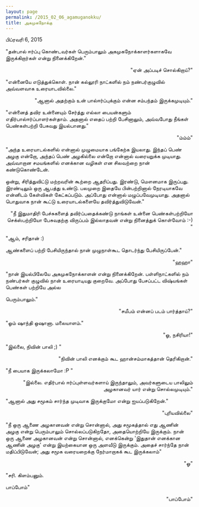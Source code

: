 ```yaml
---
layout: page
permalink: /2015_02_06_agamuganokku/
title: அகமுகநோக்கு
---
```

பிப்ரவரி 6, 2015

"தன்பால் ஈர்ப்பு கொண்டவர்கள் பெரும்பாலும் அகமுகநோக்காளர்களாகவே இருக்கிறார்கள் என்று நினைக்கிறேன்."
<p style="text-align: right;">"ஏன் அப்படிச் சொல்கிறாய்?"</p>
"என்னையே எடுத்துக்கொள். நான் கல்லூரி நாட்களில் நம் நண்பர்குழுவில் அவ்வளவாக உரையாடவில்லை."
<p style="text-align: right;">"ஆனால் அதற்கும் உன் பால்ஈர்ப்புக்கும் என்ன சம்பந்தம் இருக்கமுடியும்."</p>
"என்னைத் தவிர உன்னையும் சேர்த்து எல்லா பையன்களும் எதிர்பால்ஈர்ப்பாளர்கள்தாம். அதனால் எதைப் பற்றி பேசினாலும், அவ்வபோது நீங்கள் பெண்கள்பற்றி பேசுவது இயல்பானது."
<p style="text-align: right;">"ம்ம்ம்"</p>
"அந்த உரையாடல்களில் என்னால் முழுமையாக பங்கேற்க இயலாது. இந்தப் பெண் அழகு என்றோ, அந்தப் பெண் அழகில்லை என்றோ என்னால் வரையறுக்க முடியாது. அவ்வாறான சமயங்களில் எனக்கான வழிகள் என சிலவற்றை நான் கண்டுகொண்டேன்.

ஒன்று, சிரித்துவிட்டு மற்றவரின் கூற்றை ஆதரிப்பது. இரண்டு, மௌனமாக இருப்பது. இரண்டிலும் ஒரு ஆபத்து உண்டு. பலமுறை இதையே பின்பற்றினால் நேரடியாகவே என்னிடம் கேள்விகள் கேட்கப்படும். அப்போது என்னால் மழுப்பவேமுடியாது. அதனால் பொதுவாக நான் கூட்டு உரையாடல்களையே தவிர்த்துவிடுவேன்."
<p style="text-align: right;">"நீ இதுமாதிரி பேச்சுகளைத் தவிர்ப்பதைக்கண்டு நாங்கள் உன்னை பெண்கள்பற்றியோ செக்ஸ்பற்றியோ பேசுவதற்கு விருப்பம் இல்லாதவன் என்று நினைத்துக் கொள்வோம் :-) "</p>
<p style="text-align: left;">"ஆம், சரிதான் :)</p>
<p style="text-align: left;">ஆண்களைப் பற்றி பேசியிருந்தால் நான் முழுநாள்கூட தொடர்ந்து பேசியிருப்பேன்."</p>
<p style="text-align: right;">"ஹஹா"</p>
"நான் இயல்பிலேயே அகமுகநோக்காளன் என்று நினைக்கிறேன். பள்ளிநாட்களில் நம் நண்பர்கள் குழுவில் நான் உரையாடியது குறைவே. அப்போது பேசப்பட்ட விஷ்யங்கள் பெண்கள் பற்றியே அல்ல

பெரும்பாலும்."
<p style="text-align: right;">"சமீபம் என்னப் படம் பார்த்தாய்?"</p>
"ஓம் ஷாந்தி ஒஷானா. மலையாளம்."
<p style="text-align: right;">"ஓ, நசிரியா!"</p>
"இல்லை, நிவின் பாலி ;) "
<p style="text-align: right;">"நிவின் பாலி எனக்கும் கூட ஹான்சம்மாகத்தான் தெரிகிறான்."</p>
"நீ பையாக இருக்கலாமோ :P "
<p style="text-align: right;">"இல்லை. எதிர்பால் ஈர்ப்புள்ளவர்களாய் இருந்தாலும், அவர்களுடைய பாலிலும் அழகானவர் யார் என்று சொல்லமுடியும்."</p>
"ஆனால் அது சமூகம் சார்ந்த முடிவாக இருக்குமோ என்று ஐயப்படுகிறேன்."
<p style="text-align: right;">"புரியவில்லை"</p>
"நீ ஒரு ஆணை அழகானவன் என்று சொன்னால், அது சமூகத்தால் எது ஆணின் அழகு என்று பெரும்பாலும் சொல்லப்படுகிறதோ, அதையொற்றியே இருக்கும். நான் ஒரு ஆணை அழகானவன் என்று சொன்னால், எனக்கென்று 'இதுதான் எனக்கான ஆணின் அழகு' என்று இயற்கையான ஒரு அளவீடு இருக்கும். அதைச் சார்ந்தே நான் மதிப்பிடுவேன்; அது சமூக வரையறைக்கு நேர்மாறாகக் கூட இருக்கலாம்"
<p style="text-align: right;">"ஓ"</p>
"சரி. கிளம்பனும்.

பாப்போம்"
<p style="text-align: right;">"பாப்போம்"</p>
